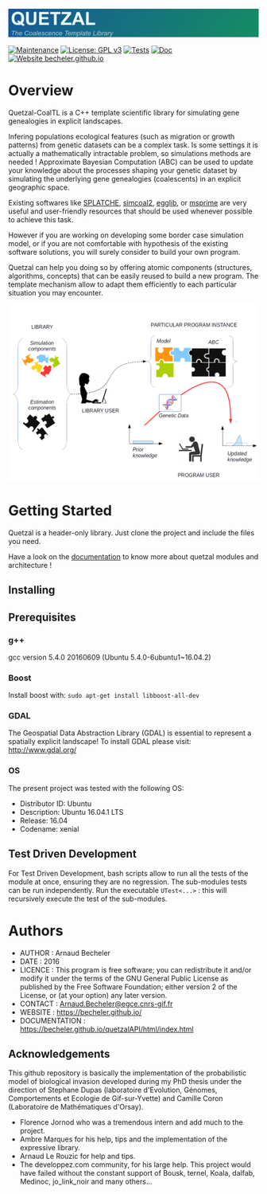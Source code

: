 ![quetzal logo](documentation/logo.png)


[![Maintenance](https://img.shields.io/badge/Maintained%3F-yes-green.svg)](https://github.com/Becheler/quetzal/graphs/commit-activity) [![License: GPL v3](https://img.shields.io/badge/License-GPL%20v3-blue.svg)](https://www.gnu.org/licenses/gpl-3.0) [![Tests](https://img.shields.io/badge/tests-passed-green.svg)](https://en.wikipedia.org/wiki/Unit_testing) [![Doc](https://img.shields.io/badge/doc-latest-blue.svg)](https://becheler.github.io/quetzalAPI/html/index.html)
[![Website becheler.github.io](https://img.shields.io/website-up-down-green-red/https/becheler.github.io.svg)](https://becheler.github.io/)

# Overview

Quetzal-CoalTL is a C++ template scientific library for simulating gene genealogies in explicit landscapes.

Infering populations ecological features (such as migration or growth patterns) from genetic datasets can be a complex task. Is some settings it is actually a mathematically intractable problem, so simulations methods are needed ! Approximate Bayesian Computation (ABC) can be used to update your knowledge about the processes shaping your genetic dataset by simulating the underlying gene genealogies (coalescents) in an explicit geographic space.

Existing softwares like [SPLATCHE](http://splatche.com/), [simcoal2](http://cmpg.unibe.ch/software/simcoal2/), [egglib](http://mycor.nancy.inra.fr/egglib/index.html), or [msprime](http://msprime.readthedocs.io/en/stable/index.html) are very useful and user-friendly resources that should be used whenever possible to achieve this task.

However if you are working on developing some border case simulation model, or if you are not comfortable with hypothesis of the existing software solutions, you will surely consider to build your own program.

Quetzal can help you doing so by offering atomic components (structures, algorithms, concepts) that can be easily reused to build a new program. The template mechanism allow to adapt them efficiently to each particular situation you may encounter.

![library schema](documentation/schema_library.png)

# Getting Started

Quetzal is a header-only library. Just clone the project and include the files you need.

Have a look on the [documentation](https://becheler.github.io/quetzalAPI/html/index.html) to know more about quetzal modules and architecture !

## Installing

## Prerequisites

### g++
gcc version 5.4.0 20160609 (Ubuntu 5.4.0-6ubuntu1~16.04.2)

###  Boost

Install boost with: ```sudo apt-get install libboost-all-dev```

### GDAL

The Geospatial Data Abstraction Library (GDAL) is essential to represent a spatially explicit landscape!
To install GDAL please visit: http://www.gdal.org/

### OS

The present project was tested with the following OS:

- Distributor ID: Ubuntu
- Description: Ubuntu 16.04.1 LTS
- Release: 16.04
- Codename: xenial

## Test Driven Development
For Test Driven Development, bash scripts allow to run all the tests of the module at once, ensuring they are no regression. The sub-modules tests can be run independently.
Run the executable ```UTest<...>``` : this will recursively execute the test of the sub-modules.

# Authors

- AUTHOR : Arnaud Becheler
- DATE   : 2016
- LICENCE : This program is free software; you can redistribute it and/or modify it under the terms of the GNU General Public License as published by the Free Software Foundation; either version 2 of the License, or (at your option) any later version.    
- CONTACT : Arnaud.Becheler@egce.cnrs-gif.fr
- WEBSITE : https://becheler.github.io/
- DOCUMENTATION : https://becheler.github.io/quetzalAPI/html/index.html

## Acknowledgements

This github repository is basically the implementation of the probabilistic model of biological invasion developed during my PhD thesis under the direction of Stephane Dupas (laboratoire d'Evolution, Génomes, Comportements et Ecologie de Gif-sur-Yvette) and Camille Coron (Laboratoire de Mathématiques d'Orsay).

- Florence Jornod who was a tremendous intern and add much to the project.
- Ambre Marques for his help, tips and the implementation of the expressive library.
- Arnaud Le Rouzic for help and tips.
- The developpez.com community, for his large help. This project would have failed without the constant support of Bousk, ternel, Koala, dalfab, Medinoc, jo_link_noir and many others...
